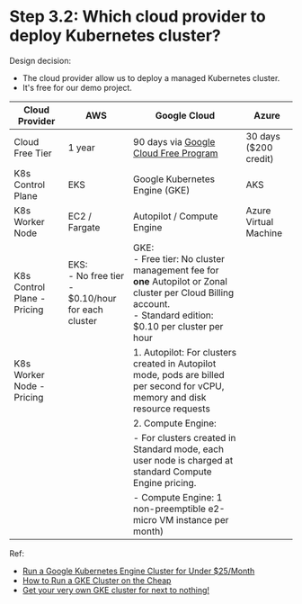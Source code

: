 # Step 3.2: Which cloud provider to deploy Kubernetes cluster?

Design decision:

- The cloud provider allow us to deploy a managed Kubernetes cluster.
- It's free for our demo project.

| Cloud Provider              | AWS                                                           | Google Cloud                                                                                                                                                               | Azure                 |
|-----------------------------|---------------------------------------------------------------|----------------------------------------------------------------------------------------------------------------------------------------------------------------------------|-----------------------|
| Cloud Free Tier             | 1 year                                                        | 90 days via [Google Cloud Free Program](https://cloud.google.com/free/docs/free-cloud-features)                                                                            | 30 days ($200 credit) | 
| K8s Control Plane           | EKS                                                           | Google Kubernetes Engine (GKE)                                                                                                                                             | AKS                   |
| K8s Worker Node             | EC2 / Fargate                                                 | Autopilot / Compute Engine                                                                                                                                                 | Azure Virtual Machine |
| K8s Control Plane - Pricing | EKS:<br/> - No free tier <br /> - $0.10/hour for each cluster | GKE: <br /> - Free tier: No cluster management fee for **one** Autopilot or Zonal cluster per Cloud Billing account. <br /> - Standard edition: $0.10 per cluster per hour |                       |
| K8s Worker Node - Pricing   |                                                               | 1. Autopilot: For clusters created in Autopilot mode, pods are billed per second for vCPU, memory and disk resource requests                                               |                       |
|                             |                                                               | 2. Compute Engine:                                                                                                                                                         |                       |
|                             |                                                               | - For clusters created in Standard mode, each user node is charged at standard Compute Engine pricing.                                                                     |                       |
|                             |                                                               | - Compute Engine: 1 non-preemptible e2-micro VM instance per month)                                                                                                        |                       |

[1]: https://cloud.google.com/kubernetes-engine#pricing

Ref:

- [Run a Google Kubernetes Engine Cluster for Under $25/Month](https://thenewstack.io/run-a-google-kubernetes-engine-cluster-for-under-25-month/)
- [How to Run a GKE Cluster on the Cheap](https://github.com/murphye/cheap-gke-cluster)
- [Get your very own GKE cluster for next to nothing!](https://github.com/Neutrollized/free-tier-gke?tab=readme-ov-file)